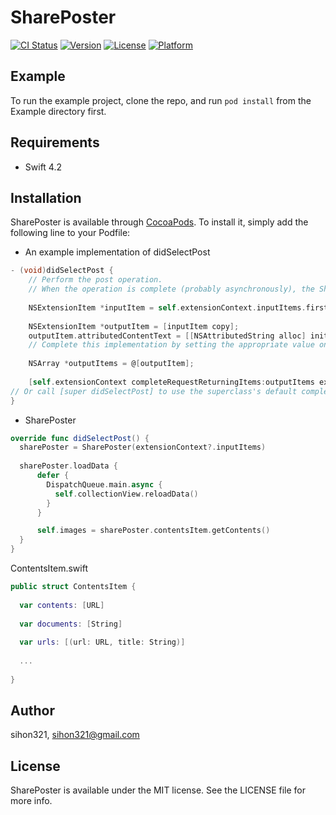# SharePoster

[![CI Status](https://img.shields.io/travis/sihon321/SharePoster.svg?style=flat)](https://travis-ci.org/sihon321/SharePoster)
[![Version](https://img.shields.io/cocoapods/v/SharePoster.svg?style=flat)](https://cocoapods.org/pods/SharePoster)
[![License](https://img.shields.io/cocoapods/l/SharePoster.svg?style=flat)](https://cocoapods.org/pods/SharePoster)
[![Platform](https://img.shields.io/cocoapods/p/SharePoster.svg?style=flat)](https://cocoapods.org/pods/SharePoster)

## Example

To run the example project, clone the repo, and run `pod install` from the Example directory first.

## Requirements
- Swift 4.2

## Installation

SharePoster is available through [CocoaPods](https://cocoapods.org). To install
it, simply add the following line to your Podfile:

- An example implementation of didSelectPost
```Objective-C
- (void)didSelectPost {
    // Perform the post operation.
    // When the operation is complete (probably asynchronously), the Share extension should notify the success or failure, as well as the items that were actually shared.
 
    NSExtensionItem *inputItem = self.extensionContext.inputItems.firstObject;
 
    NSExtensionItem *outputItem = [inputItem copy];
    outputItem.attributedContentText = [[NSAttributedString alloc] initWithString:self.contentText attributes:nil];
    // Complete this implementation by setting the appropriate value on the output item.
 
    NSArray *outputItems = @[outputItem];
 
    [self.extensionContext completeRequestReturningItems:outputItems expirationHandler:nil completion:nil];
// Or call [super didSelectPost] to use the superclass's default completion behavior.
}
```

- SharePoster
```Swift
override func didSelectPost() {
  sharePoster = SharePoster(extensionContext?.inputItems)
  
  sharePoster.loadData {
      defer {
        DispatchQueue.main.async {
          self.collectionView.reloadData()
        }
      }

      self.images = sharePoster.contentsItem.getContents()
  }
}
```

ContentsItem.swift
```Swift
public struct ContentsItem {
  
  var contents: [URL]
  
  var documents: [String]
  
  var urls: [(url: URL, title: String)]
  
  ...
  
}
```
## Author

sihon321, sihon321@gmail.com

## License

SharePoster is available under the MIT license. See the LICENSE file for more info.
